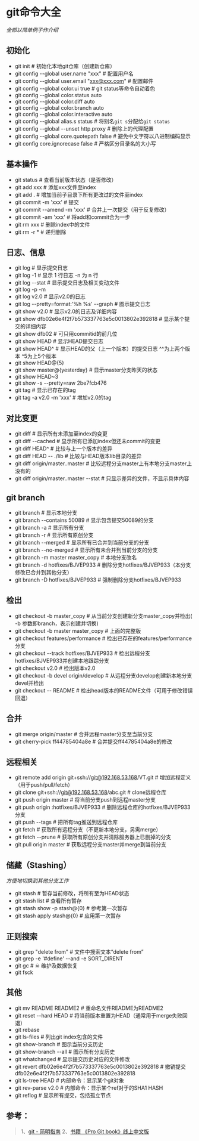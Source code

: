 # git命令大全

*全部以简单例子作介绍*

## 初始化

- git init	# 初始化本地git仓库（创建新仓库）
- git config --global user.name "xxx"	# 配置用户名
- git config --global user.email "xxx@xxx.com"	# 配置邮件
- git config --global color.ui true	# git status等命令自动着色
- git config --global color.status auto
- git config --global color.diff auto
- git config --global color.branch auto
- git config --global color.interactive auto
- git config --global alias.s status	# 将别名`git s`分配给`git status`
- git config --global --unset http.proxy	# 删除上的代理配置
- git config --global core.quotepath false	# 避免中文字符以八进制编码显示
- git config core.ignorecase false # 严格区分目录名的大小写

## 基本操作

- git status # 查看当前版本状态（是否修改）
- git add xxx	# 添加xxx文件至index
- git add .	# 增加当前子目录下所有更改过的文件至index
- git commit -m 'xxx' # 提交
- git commit --amend -m 'xxx' # 合并上一次提交（用于反复修改）
- git commit -am 'xxx'	# 将add和commit合为一步
- git rm xxx # 删除index中的文件
- git rm -r *	# 递归删除

## 日志、信息

- git log # 显示提交日志
- git log -1                                                # 显示 1 行日志 -n 为 n 行
- git log --stat                                            # 显示提交日志及相关变动文件
- git log -p -m
- git log v2.0                                              # 显示v2.0的日志
- git log --pretty=format:'%h %s' --graph                   # 图示提交日志
- git show v2.0                                             # 显示v2.0的日志及详细内容
- git show dfb02e6e4f2f7b573337763e5c0013802e392818         # 显示某个提交的详细内容
- git show dfb02                                   # 可只用commitid的前几位
- git show HEAD                                   # 显示HEAD提交日志
- git show HEAD^                                 # 显示HEAD的父（上一个版本）的提交日志 ^^为上两个版本 ^5为上5个版本
- git show HEAD@{5}
- git show master@{yesterday}         # 显示master分支昨天的状态
- git show HEAD~3
- git show -s --pretty=raw 2be7fcb476
- git tag                                                  # 显示已存在的tag
- git tag -a v2.0 -m 'xxx'                                  # 增加v2.0的tag

## 对比变更

- git diff                                                  # 显示所有未添加至index的变更
- git diff --cached                                         # 显示所有已添加index但还未commit的变更
- git diff HEAD^                                            # 比较与上一个版本的差异
- git diff HEAD -- ./lib                                    # 比较与HEAD版本lib目录的差异
- git diff origin/master..master                            # 比较远程分支master上有本地分支master上没有的
- git diff origin/master..master --stat                     # 只显示差异的文件，不显示具体内容

## git branch

- git branch                                                # 显示本地分支
- git branch --contains 50089                               # 显示包含提交50089的分支
- git branch -a                                             # 显示所有分支
- git branch -r                                             # 显示所有原创分支
- git branch --merged                                       # 显示所有已合并到当前分支的分支
- git branch --no-merged                                    # 显示所有未合并到当前分支的分支
- git branch -m master master_copy                          # 本地分支改名
- git branch -d hotfixes/BJVEP933                           # 删除分支hotfixes/BJVEP933（本分支修改已合并到其他分支）
- git branch -D hotfixes/BJVEP933                           # 强制删除分支hotfixes/BJVEP933

## 检出

- git checkout -b master_copy   # 从当前分支创建新分支master_copy并检出( -b 参数即branch，表示创建并切换)
- git checkout -b master master_copy                        # 上面的完整版
- git checkout features/performance                         # 检出已存在的features/performance分支
- git checkout --track hotfixes/BJVEP933                    # 检出远程分支hotfixes/BJVEP933并创建本地跟踪分支
- git checkout v2.0                                         			  # 检出版本v2.0
- git checkout -b devel origin/develop                       # 从远程分支develop创建新本地分支devel并检出
- git checkout -- README                                            # 检出head版本的README文件（可用于修改错误回退）

## 合并

- git merge origin/master                                   # 合并远程master分支至当前分支
- git cherry-pick ff44785404a8e                         # 合并提交ff44785404a8e的修改

## 远程相关

- git remote add origin git+ssh://git@192.168.53.168/VT.git # 增加远程定义（用于push/pull/fetch）
- git clone git+ssh://git@192.168.53.168/abc.git             # clone远程仓库
- git push origin master                                    # 将当前分支push到远程master分支
- git push origin :hotfixes/BJVEP933                        # 删除远程仓库的hotfixes/BJVEP933分支
- git push --tags                                           # 把所有tag推送到远程仓库
- git fetch                                                 # 获取所有远程分支（不更新本地分支，另需merge）
- git fetch --prune                                         # 获取所有原创分支并清除服务器上已删掉的分支
- git pull origin master                                    # 获取远程分支master并merge到当前分支

## 储藏（Stashing）

*方便地切换到其他分支工作*

- git stash                                                 # 暂存当前修改，将所有至为HEAD状态
- git stash list                                            # 查看所有暂存
- git stash show -p stash@{0}                               # 参考第一次暂存
- git stash apply stash@{0}                                 # 应用第一次暂存

## 正则搜索

- git grep "delete from"      # 文件中搜索文本“delete from”
- git grep -e '#define' --and -e SORT_DIRENT
- git gc							  # ☠ 维护及数据恢复
- git fsck

## 其他

- git mv README README2                                     # 重命名文件README为README2
- git reset --hard HEAD                                     # 将当前版本重置为HEAD（通常用于merge失败回退）
- git rebase
- git ls-files                                              # 列出git index包含的文件
- git show-branch                                           # 图示当前分支历史
- git show-branch --all                                     # 图示所有分支历史
- git whatchanged                                           # 显示提交历史对应的文件修改
- git revert dfb02e6e4f2f7b573337763e5c0013802e392818       # 撤销提交dfb02e6e4f2f7b573337763e5c0013802e392818
- git ls-tree HEAD                                          # 内部命令：显示某个git对象
- git rev-parse v2.0                                        # 内部命令：显示某个ref对于的SHA1 HASH
- git reflog                                                # 显示所有提交，包括孤立节点

## 参考：

> 1、[git - 简明指南](http://rogerdudler.github.io/git-guide/index.zh.html)
> 2、[书籍 《Pro Git book》线上中文版](https://git-scm.com/book/zh/v2/)